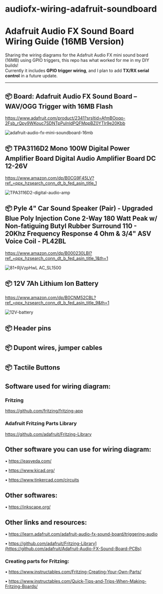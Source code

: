 # audiofx-wiring-adafruit-soundboard



# Adafruit Audio FX Sound Board Wiring Guide (16MB Version)

Sharing the wiring diagrams for the Adafruit Audio FX mini sound board (16MB) using GPIO triggers, this repo has what worked for me in my DIY builds!  
Currently it includes **GPIO trigger wiring**, and I plan to add **TX/RX serial control** in a future update.

---

## 📦 Board: Adafruit Audio FX Sound Board – WAV/OGG Trigger with 16MB Flash

https://www.adafruit.com/product/2341?srsltid=AfmBOoqo-2Fsb_rQpy9WKouc7SDNTpPuInldPQFMppBZ0YTIr9e20Kbb

![adafruit-audio-fx-mini-soundboard-16mb](https://github.com/user-attachments/assets/f13b5360-188a-47fb-a054-afd511e08197)


## 📦 TPA3116D2 Mono 100W Digital Power Amplifier Board Digital Audio Amplifier Board DC 12-26V

https://www.amazon.com/dp/B0CG9F45LV?ref_=ppx_hzsearch_conn_dt_b_fed_asin_title_1

![TPA3116D2-digital-audio-amp](https://github.com/user-attachments/assets/3d0e9676-4fbf-4f8c-b029-ac9881f2ca9d)


## 📦 Pyle 4" Car Sound Speaker (Pair) - Upgraded Blue Poly Injection Cone 2-Way 180 Watt Peak w/ Non-fatiguing Butyl Rubber Surround 110 - 20Khz Frequency Response 4 Ohm & 3/4" ASV Voice Coil - PL42BL

https://www.amazon.com/dp/B000230LBI?ref_=ppx_hzsearch_conn_dt_b_fed_asin_title_1&th=1

![81+RjVzpHwL _AC_SL1500_](https://github.com/user-attachments/assets/892ceb86-cf83-43dd-b873-8eb079f2b3bf)

## 📦 12V 7Ah Lithium Ion Battery

https://www.amazon.com/dp/B0CNM52CBL?ref_=ppx_hzsearch_conn_dt_b_fed_asin_title_9&th=1

![12V-battery](https://github.com/user-attachments/assets/d97ad5f7-0c03-426a-b231-8cf45e390e6d)

## 📦 Header pins
## 📦 Dupont wires, jumper cables
## 📦 Tactile Buttons


## Software used for wiring diagram:
### Fritzing
https://github.com/fritzing/fritzing-app

### Adafruit Fritzing Parts Library
https://github.com/adafruit/Fritzing-Library

## Other software you can use for wiring diagram:

• https://easyeda.com/

• https://www.kicad.org/

• https://www.tinkercad.com/circuits

## Other softwares:
• https://inkscape.org/

## Other links and resources:

• https://learn.adafruit.com/adafruit-audio-fx-sound-board/triggering-audio

• https://github.com/adafruit/Fritzing-Library](https://github.com/adafruit/Adafruit-Audio-FX-Sound-Board-PCBs)

### Creating parts for Fritzing:

• https://www.instructables.com/Fritzing-Creating-Your-Own-Parts/

• https://www.instructables.com/Quick-Tips-and-Trips-When-Making-Fritzing-Boards/




